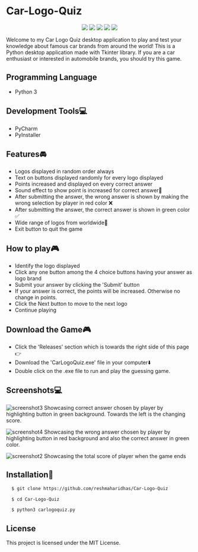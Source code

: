 # Car-Logo-Quiz
<p align="center">
  <a href="https://visitorbadge.io/status?path=https%3A%2F%2Fgithub.com%2Freshmaharidhas%2FCar-Logo-Quiz"><img src="https://api.visitorbadge.io/api/visitors?path=https%3A%2F%2Fgithub.com%2Freshmaharidhas%2FCar-Logo-Quiz&labelColor=%23000000&countColor=%2300ff00&style=plastic&labelStyle=lower" /></a>
  <img src="https://img.shields.io/github/repo-size/reshmaharidhas/Car-Logo-Quiz"/>
  <img src="https://img.shields.io/github/languages/top/reshmaharidhas/Car-Logo-Quiz?labelColor=black"/>
  <img src="https://img.shields.io/github/license/reshmaharidhas/Car-Logo-Quiz"/>
  <img src="https://img.shields.io/github/created-at/reshmaharidhas/Car-Logo-Quiz"/>
</p>
Welcome to my Car Logo Quiz desktop application to play and test your knowledge about famous car brands from around the world! This is a Python desktop application made with Tkinter library.
If you are a car enthusiast or interested in automobile brands, you should try this game.

## Programming Language
- Python 3

## Development Tools💻
- PyCharm
- PyInstaller

## Features🚘
- Logos displayed in random order always
- Text on buttons displayed randomly for every logo displayed
- Points increased and displayed on every correct answer 
- Sound effect to show point is increased for correct answer🔔
- After submitting the answer, the wrong answer is shown by making the wrong selection by player in red color ❌
- After submitting the answer, the correct answer is shown in green color ✅
- Wide range of logos from worldwide🚗
- Exit button to quit the game 

## How to play🎮
- Identify the logo displayed
- Click any one button among the 4 choice buttons having your answer as logo brand
- Submit your answer by clicking the 'Submit' button
- If your answer is correct, the points will be increased. Otherwise no change in points.
- Click the Next button to move to the next logo
- Continue playing

## Download the Game🎮
- Click the 'Releases' section which is towards the right side of this page👉
- Download the 'CarLogoQuiz.exe' file in your computer⬇️
- Double click on the .exe file to run and play the guessing game.

## Screenshots💻
![screenshot3](https://github.com/reshmaharidhas/Car-Logo-Quiz/assets/37250413/52f0c327-a9ca-4982-a29f-11121844e048)
Showcasing correct answer chosen by player by highlighting button in green background. Towards the left is the changing score.

![screenshot4](https://github.com/reshmaharidhas/Car-Logo-Quiz/assets/37250413/14b432d1-cd7d-488f-b5e0-522e27078e6a)
Showcasing the wrong answer chosen by player by highlighting button in red background and also the correct answer in green color.

![screenshot2](https://github.com/reshmaharidhas/Car-Logo-Quiz/assets/37250413/c85778e2-8f27-43b9-a580-94efabd3c884)
Showcasing the total score of player when the game ends 

## Installation🔌
```bash
  $ git clone https://github.com/reshmaharidhas/Car-Logo-Quiz
```
```bash
  $ cd Car-Logo-Quiz
```
```bash
  $ python3 carlogoquiz.py
```
## License
This project is licensed under the MIT License.
